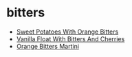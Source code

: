 # bitters

 * [Sweet Potatoes With Orange Bitters](../index/s/sweet-potatoes-with-orange-bitters-51254470.json)
 * [Vanilla Float With Bitters And Cherries](../index/v/vanilla-float-with-bitters-and-cherries-56389658.json)
 * [Orange Bitters Martini](../index/o/orange-bitters-martini.json)
